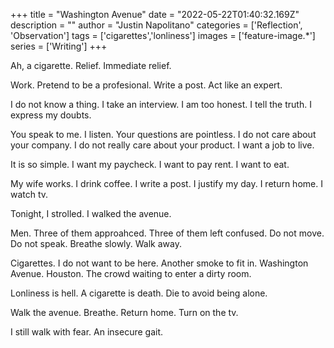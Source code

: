 +++
title =  "Washington Avenue"
date = "2022-05-22T01:40:32.169Z"
description = ""
author = "Justin Napolitano"
categories = ['Reflection', 'Observation']
tags = ['cigarettes','lonliness']
images = ['feature-image.*']
series = ['Writing']
+++

Ah, a cigarette.  Relief.  Immediate relief. 

Work.  Pretend to be a profesional.  Write a post.   Act like an expert.  

I do not know a thing.  I take an interview. I am too honest.  I tell the truth.  I express my doubts.  

You speak to me.  I listen.  Your questions are pointless.  I do not care about your company.  I do not really care about your product.  I want a job to live.  

It is so simple.  I want my paycheck.  I want to pay rent.  I want to eat.  

My wife works.  I drink coffee.  I write a post.  I justify my day.  I return home.  I watch tv.  

Tonight, I strolled.  I walked the avenue.


Men.  Three of them approahced.  Three of them left confused.  Do not move. Do not speak.  Breathe slowly.  Walk away.  


Cigarettes.  I do not want to be here.  Another smoke to fit in.  Washington Avenue.  Houston.  The crowd waiting to enter a dirty room.  

Lonliness is hell. A cigarette is death.  Die to avoid being alone.  

Walk the avenue.  Breathe.  Return home.  Turn on the tv.  

I still walk with fear.  An insecure gait.  